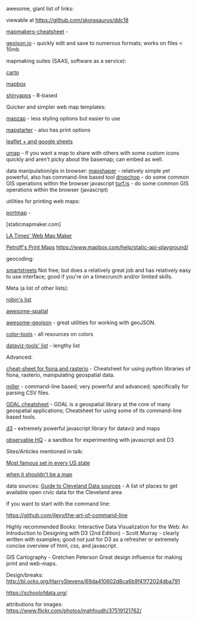 awesome, giant list of links:

viewable at https://github.com/skorasaurus/ddc18

[mapmakers-cheatsheet](https://github.com/tmcw/mapmakers-cheatsheet) - 

[geojson.io](http://geojson.io) - quickly edit and save to numerous formats; works on files < 10mb 

mapmaking suites (SAAS, software as a service):

[carto](https://carto.com)

[mapbox](https://mapbox.com)

[shinyapps](www.shinyapps.io) - R-based

Quicker and simpler web map templates: 

[mapzap](https://github.com/mapzap/mapzap.github.io) - less styling options but easier to use

[mapstarter](http://mapstarter.com/) - also has print options

[leaflet + and google sheets](https://github.com/JackDougherty/leaflet-maps-with-google-sheets)

[umap](http://umap.openstreetmap.fr/en/) - If you want a map to share with others with some custom icons quickly and aren't picky about the basemap; can embed as well.

data manipulation/gis in browser: 
[mapshaper](http://mapshaper.org) - relatively simple yet powerful, also has command-line based tool
[dropchop](http://dropchop.io/) - do some common GIS operations within the browser javascript
[turf.js](http://turfjs.org) - do some common GIS operations within the browser (javascript)


utilities for printing web maps: 

[portmap](https://github.com/portofportlandgis/portmap) -

[staticmapmaker.com]

[LA Times' Web Map Maker](http://datadesk.github.io/web-map-maker/)

[Petroff's Print Maps](https://printmaps.mpetroff.net/)
https://www.mapbox.com/help/static-api-playground/

geocoding: 

[smartstreets](https://smartystreet.com) Not free; but does a relatively great job and has relatively easy to use interface; good if you're on a timecrunch and/or limited skills.


Meta (a list of other lists): 

[robin's list](https://github.com/tolomaps/resources)

[awesome-spatial](https://github.com/RoboDonut/awesome-spatial)

[awesome-geojson](https://github.com/tmcw/awesome-geojson) - great utilities for working with geoJSON. 

[color-tools](https://github.com/TheMapSmith/color-tools) - all resources on colors

[dataviz-tools' list](http://dataviz.tools/category/mapping/) - lengthy list

Advanced: 

[cheat-sheet for fiona and rasterio](https://github.com/sgillies/frs-cheat-sheet) -
Cheatsheet for using python libraries of fiona, rasterio, manipulating geospatial data. 

[miller](https://github.com/johnkerl/miller) - command-line based; very powerful and advanced; specifically for parsing CSV files.

[GDAL cheatsheet](https://github.com/dwtkns/gdal-cheat-sheet) - GDAL is a geospatial library at the core of many geospatial applications; 
Cheatsheet for using some of its command-line based tools. 

[d3](http://d3js.org) - extremely powerful javascript library for dataviz and maps

[observable HQ](https://beta.observablehq.com/) - a sandbox for experimenting with javascript and D3

Sites/Articles mentioned in talk: 

[Most famous set in every US state](http://www.businessinsider.com/most-famous-book-set-in-every-state-map-2013-10)

[when it shouldn't be a map](http://www.ericson.net/content/2011/10/when-maps-shouldnt-be-maps/)

data sources: 
[Guide to Cleveland Data sources](http://www.opencleveland.org/blog/guide-to-cleveland-data/) - A list of places to get available open civic data for the Cleveland area


If you want to start with the command line: 

https://github.com/jlevy/the-art-of-command-line


Highly recommended Books: 
Interactive Data Visualization for the Web: An Introduction to Designing with D3 (2nd Edition) - Scott Murray - clearly written with examples; good not just for D3 as a refresher or extremely concise overview of html, css, and javascript. 

GIS Cartography - Gretchen Peterson
Great design influence for making print and web-maps. 


Design/breaks:
http://bl.ocks.org/HarryStevens/69da410602d8ca6b9f41f72024dba791

https://schoolofdata.org/




attributions for images: 
https://www.flickr.com/photos/mahfoudh/37519121762/